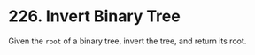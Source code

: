 # 226. Invert Binary Tree

Given the `root` of a binary tree, invert the tree, and return its root.

